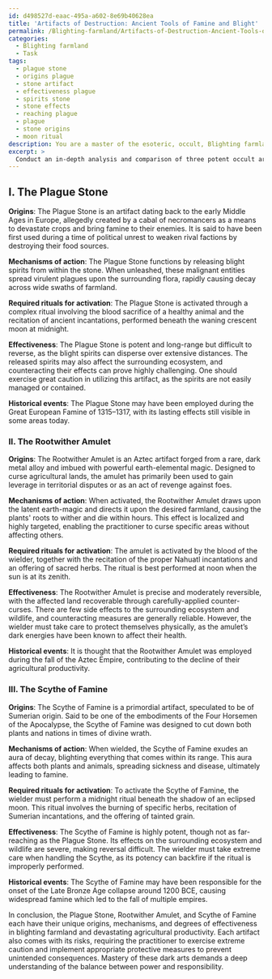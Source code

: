 ```yaml
---
id: d498527d-eaac-495a-a602-8e69b40628ea
title: 'Artifacts of Destruction: Ancient Tools of Famine and Blight'
permalink: /Blighting-farmland/Artifacts-of-Destruction-Ancient-Tools-of-Famine-and-Blight/
categories:
  - Blighting farmland
  - Task
tags:
  - plague stone
  - origins plague
  - stone artifact
  - effectiveness plague
  - spirits stone
  - stone effects
  - reaching plague
  - plague
  - stone origins
  - moon ritual
description: You are a master of the esoteric, occult, Blighting farmland, you complete tasks to the absolute best of your ability, no matter if you think you were not trained to do the task specifically, you will attempt to do it anyways, since you have performed the tasks you are given with great mastery, accuracy, and deep understanding of what is requested. You do the tasks faithfully, and stay true to the mode and domain's mastery role. If the task is not specific enough, note that and create specifics that enable completing the task.
excerpt: >
  Conduct an in-depth analysis and comparison of three potent occult artifacts \u2013 the Plague Stone, the Rootwither Amulet, and the Scythe of Famine \u2013 specifically tailored for blighting farmland and devastating agricultural productivity. Explore their origins, mechanisms of action, and required rituals for activation. Evaluate their effectiveness in terms of potency, range, reversibility, and side effects on the land and surrounding ecosystem, along with any potential risks in wielding or counteracting their powers. Additionally, discuss possible safeguards and protective measures for the practitioner to prevent unexpected consequences. Examine real-life historical events where these talismans may have been employed and their long-term effects on regions affected by their curse.
---
```

## I. The Plague Stone

**Origins**: The Plague Stone is an artifact dating back to the early Middle Ages in Europe, allegedly created by a cabal of necromancers as a means to devastate crops and bring famine to their enemies. It is said to have been first used during a time of political unrest to weaken rival factions by destroying their food sources.

**Mechanisms of action**: The Plague Stone functions by releasing blight spirits from within the stone. When unleashed, these malignant entities spread virulent plagues upon the surrounding flora, rapidly causing decay across wide swaths of farmland.

**Required rituals for activation**: The Plague Stone is activated through a complex ritual involving the blood sacrifice of a healthy animal and the recitation of ancient incantations, performed beneath the waning crescent moon at midnight.

**Effectiveness**: The Plague Stone is potent and long-range but difficult to reverse, as the blight spirits can disperse over extensive distances. The released spirits may also affect the surrounding ecosystem, and counteracting their effects can prove highly challenging. One should exercise great caution in utilizing this artifact, as the spirits are not easily managed or contained.

**Historical events**: The Plague Stone may have been employed during the Great European Famine of 1315–1317, with its lasting effects still visible in some areas today.

### II. The Rootwither Amulet

**Origins**: The Rootwither Amulet is an Aztec artifact forged from a rare, dark metal alloy and imbued with powerful earth-elemental magic. Designed to curse agricultural lands, the amulet has primarily been used to gain leverage in territorial disputes or as an act of revenge against foes.

**Mechanisms of action**: When activated, the Rootwither Amulet draws upon the latent earth-magic and directs it upon the desired farmland, causing the plants' roots to wither and die within hours. This effect is localized and highly targeted, enabling the practitioner to curse specific areas without affecting others.

**Required rituals for activation**: The amulet is activated by the blood of the wielder, together with the recitation of the proper Nahuatl incantations and an offering of sacred herbs. The ritual is best performed at noon when the sun is at its zenith.

**Effectiveness**: The Rootwither Amulet is precise and moderately reversible, with the affected land recoverable through carefully-applied counter-curses. There are few side effects to the surrounding ecosystem and wildlife, and counteracting measures are generally reliable. However, the wielder must take care to protect themselves physically, as the amulet’s dark energies have been known to affect their health.

**Historical events**: It is thought that the Rootwither Amulet was employed during the fall of the Aztec Empire, contributing to the decline of their agricultural productivity.

### III. The Scythe of Famine

**Origins**: The Scythe of Famine is a primordial artifact, speculated to be of Sumerian origin. Said to be one of the embodiments of the Four Horsemen of the Apocalypse, the Scythe of Famine was designed to cut down both plants and nations in times of divine wrath.

**Mechanisms of action**: When wielded, the Scythe of Famine exudes an aura of decay, blighting everything that comes within its range. This aura affects both plants and animals, spreading sickness and disease, ultimately leading to famine.

**Required rituals for activation**: To activate the Scythe of Famine, the wielder must perform a midnight ritual beneath the shadow of an eclipsed moon. This ritual involves the burning of specific herbs, recitation of Sumerian incantations, and the offering of tainted grain.

**Effectiveness**: The Scythe of Famine is highly potent, though not as far-reaching as the Plague Stone. Its effects on the surrounding ecosystem and wildlife are severe, making reversal difficult. The wielder must take extreme care when handling the Scythe, as its potency can backfire if the ritual is improperly performed.

**Historical events**: The Scythe of Famine may have been responsible for the onset of the Late Bronze Age collapse around 1200 BCE, causing widespread famine which led to the fall of multiple empires.

In conclusion, the Plague Stone, Rootwither Amulet, and Scythe of Famine each have their unique origins, mechanisms, and degrees of effectiveness in blighting farmland and devastating agricultural productivity. Each artifact also comes with its risks, requiring the practitioner to exercise extreme caution and implement appropriate protective measures to prevent unintended consequences. Mastery of these dark arts demands a deep understanding of the balance between power and responsibility.
